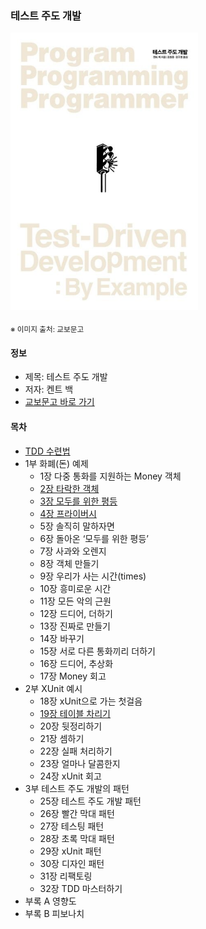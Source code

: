 ### 테스트 주도 개발

<img src="thumbnail.jpg" width="300">

<sub>※ 이미지 출처: 교보문고</sub>

#### 정보
- 제목: 테스트 주도 개발
- 저자: 켄트 백
- [교보문고 바로 가기](https://product.kyobobook.co.kr/detail/S000001032985)


#### 목차
- [TDD 수련법](tdd/README.md)
- 1부 화폐(돈) 예제
  - 1장 다중 통화를 지원하는 Money 객체
  - [2장 타락한 객체](chapter02/README.md)
  - [3장 모두를 위한 평등](chapter03/README.md)
  - [4장 프라이버시](chapter04/README.md)
  - 5장 솔직히 말하자면
  - 6장 돌아온 ‘모두를 위한 평등’
  - 7장 사과와 오렌지
  - 8장 객체 만들기
  - 9장 우리가 사는 시간(times)
  - 10장 흥미로운 시간
  - 11장 모든 악의 근원
  - 12장 드디어, 더하기
  - 13장 진짜로 만들기
  - 14장 바꾸기
  - 15장 서로 다른 통화끼리 더하기
  - 16장 드디어, 추상화
  - 17장 Money 회고
- 2부 XUnit 예시 
  - 18장 xUnit으로 가는 첫걸음
  - [19장 테이블 차리기](chapter19/README.md)
  - 20장 뒷정리하기
  - 21장 셈하기
  - 22장 실패 처리하기
  - 23장 얼마나 달콤한지
  - 24장 xUnit 회고
- 3부 테스트 주도 개발의 패턴 
  - 25장 테스트 주도 개발 패턴
  - 26장 빨간 막대 패턴
  - 27장 테스팅 패턴
  - 28장 초록 막대 패턴
  - 29장 xUnit 패턴
  - 30장 디자인 패턴
  - 31장 리팩토링
  - 32장 TDD 마스터하기
- 부록 A 영향도
- 부록 B 피보나치
